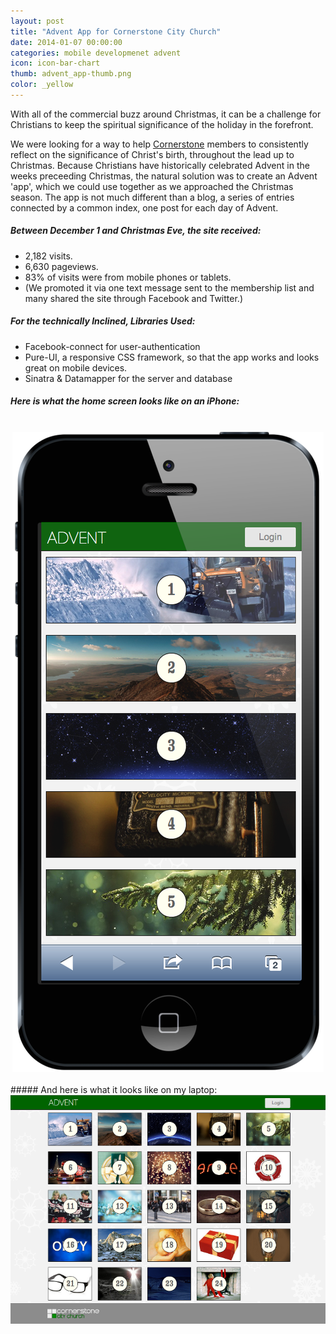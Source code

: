 ```yaml
---
layout: post
title: "Advent App for Cornerstone City Church"
date: 2014-01-07 00:00:00
categories: mobile developmenet advent 
icon: icon-bar-chart
thumb: advent_app-thumb.png
color: _yellow 
---
```

With all of the commercial buzz around Christmas, it can be a challenge for Christians to keep the spiritual significance of the holiday in the forefront. 

We were looking for a way to help [Cornerstone](http://cornerstonecity.eu) members to consistently reflect on the significance of Christ's birth, throughout the lead up to Christmas. Because Christians have historically celebrated Advent in the weeks preceeding Christmas, the natural solution was to create an Advent 'app', which we could use together as we approached the Christmas season. The app is not much different than a blog, a series of entries connected by a common index, one post for each day of Advent.

##### Between December 1 and Christmas Eve, the site received:
- 2,182 visits.
- 6,630 pageviews.
- 83% of visits were from mobile phones or tablets.
- (We promoted it via one text message sent to the membership list and many shared the site through Facebook and Twitter.)

##### For the technically Inclined, Libraries Used: 
- Facebook\-connect for user\-authentication
-	Pure\-UI, a responsive CSS framework, so that the app works and looks great on mobile devices.
-	Sinatra &amp; Datamapper for the server and database

##### Here is what the home screen looks like on an iPhone:
<br>
<center>
<img src='/img/advent_app.png' alt='advent app'/>
</center>
<br>
##### And here is what it looks like on my laptop:
<br>
<center>
<img src='/img/advent_app_laptop.png' alt='advent app'/>
</center>
